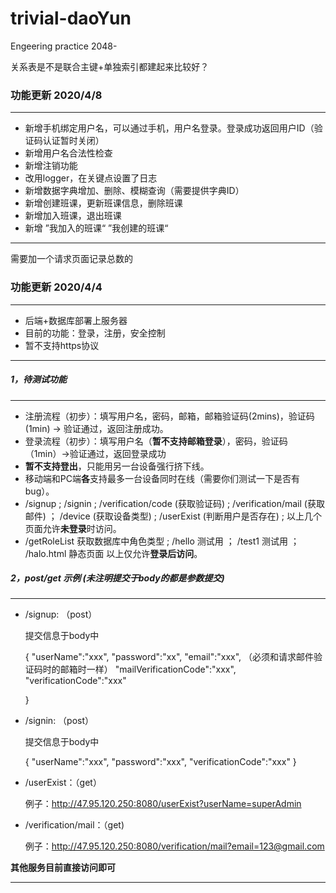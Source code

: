 # trivial-daoYun
Engeering practice
2048-

关系表是不是联合主键+单独索引都建起来比较好？



### 功能更新 2020/4/8

---

- 新增手机绑定用户名，可以通过手机，用户名登录。登录成功返回用户ID（验证码认证暂时关闭）
- 新增用户名合法性检查
- 新增注销功能
- 改用logger，在关键点设置了日志
- 新增数据字典增加、删除、模糊查询（需要提供字典ID）
- 新增创建班课，更新班课信息，删除班课
- 新增加入班课，退出班课
- 新增 ”我加入的班课“ ”我创建的班课“

---

需要加一个请求页面记录总数的



### 功能更新 2020/4/4

---

- 后端+数据库部署上服务器
- 目前的功能：登录，注册，安全控制
- 暂不支持https协议
---

##### 1，待测试功能

---

* 注册流程（初步）：填写用户名，密码，邮箱，邮箱验证码(2mins)，验证码(1min) -> 验证通过，返回注册成功。
* 登录流程（初步）：填写用户名（**暂不支持邮箱登录**），密码，验证码（1min）->验证通过，返回登录成功
* **暂不支持登出**，只能用另一台设备强行挤下线。
* 移动端和PC端**各**支持最多一台设备同时在线（需要你们测试一下是否有bug）。
* /signup ; /signin ; /verification/code (获取验证码) ; /verification/mail (获取邮件) ； /device (获取设备类型) ; /userExist (判断用户是否存在) ;  以上几个页面允许**未登录**时访问。
* /getRoleList 获取数据库中角色类型 ; /hello 测试用 ； /test1 测试用 ； /halo.html 静态页面 以上仅允许**登录后访问**。

##### 2，post/get 示例 (未注明提交于body的都是参数提交)

---

- /signup: （post）

  提交信息于body中

  {
  	"userName":"xxx",
  	"password":"xx",
  	"email":"xxx", （必须和请求邮件验证码时的邮箱时一样）
  	"mailVerificationCode":"xxx",
  	"verificationCode":"xxx"

  }
  
- /signin: （post）

  提交信息于body中

  {
  	"userName":"xxx",
  	"password":"xxx",
  	"verificationCode":"xxx"
  }

- /userExist：（get）

  例子：http://47.95.120.250:8080/userExist?userName=superAdmin

- /verification/mail：（get)

  例子：http://47.95.120.250:8080/verification/mail?email=123@gmail.com

**其他服务目前直接访问即可**

---







